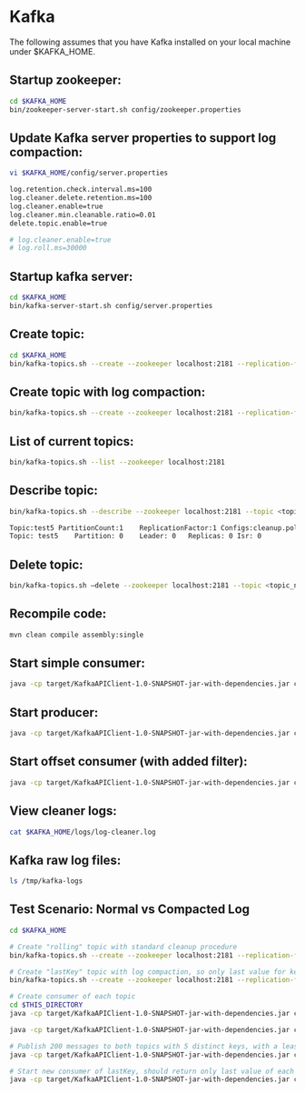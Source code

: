# Kafka

The following assumes that you have Kafka installed on your local machine under $KAFKA_HOME.

## Startup zookeeper:

```bash
cd $KAFKA_HOME
bin/zookeeper-server-start.sh config/zookeeper.properties
```

## Update Kafka server properties to support log compaction:

```bash
vi $KAFKA_HOME/config/server.properties

log.retention.check.interval.ms=100
log.cleaner.delete.retention.ms=100
log.cleaner.enable=true
log.cleaner.min.cleanable.ratio=0.01
delete.topic.enable=true

# log.cleaner.enable=true
# log.roll.ms=30000
```

## Startup kafka server:

```bash
cd $KAFKA_HOME
bin/kafka-server-start.sh config/server.properties
```

## Create topic:

```bash
cd $KAFKA_HOME
bin/kafka-topics.sh --create --zookeeper localhost:2181 --replication-factor 1 --partitions 1 --topic <topic_name>
```

## Create topic with log compaction:

```bash
bin/kafka-topics.sh --create --zookeeper localhost:2181 --replication-factor 1 --partitions 1 --topic <topic_name> --config cleanup.policy=compact --config min.cleanable.dirty.ratio=0.01 --config segment.ms=100 --config delete.retention.ms=100
```

## List of current topics:

```bash
bin/kafka-topics.sh --list --zookeeper localhost:2181
```

## Describe topic:

```bash
bin/kafka-topics.sh --describe --zookeeper localhost:2181 --topic <topic_name>

Topic:test5	PartitionCount:1	ReplicationFactor:1	Configs:cleanup.policy=compact
Topic: test5	Partition: 0	Leader: 0	Replicas: 0	Isr: 0
```

## Delete topic:

```bash
bin/kafka-topics.sh —delete --zookeeper localhost:2181 --topic <topic_name>
```

## Recompile code:

```bash
mvn clean compile assembly:single
```

## Start simple consumer:

```bash
java -cp target/KafkaAPIClient-1.0-SNAPSHOT-jar-with-dependencies.jar com.spnotes.kafka.simple.Consumer <topic_name> group1
```

## Start producer:

```bash
java -cp target/KafkaAPIClient-1.0-SNAPSHOT-jar-with-dependencies.jar com.spnotes.kafka.simple.Producer <topic_name> <noOfDistinctKeys> <noOfMessages> <messageDelayInMillis>
```

## Start offset consumer (with added filter):

```bash
java -cp target/KafkaAPIClient-1.0-SNAPSHOT-jar-with-dependencies.jar com.spnotes.kafka.offset.Consumer <topicName> group1 <startingOffset> <keyFilter>
```

## View cleaner logs:

```bash
cat $KAFKA_HOME/logs/log-cleaner.log
```

## Kafka raw log files:

```bash
ls /tmp/kafka-logs
```

## Test Scenario: Normal vs Compacted Log

```bash
cd $KAFKA_HOME

# Create "rolling" topic with standard cleanup procedure 
bin/kafka-topics.sh --create --zookeeper localhost:2181 --replication-factor 1 --partitions 1 --topic rolling

# Create "lastKey" topic with log compaction, so only last value for key is guaranteed
bin/kafka-topics.sh --create --zookeeper localhost:2181 --replication-factor 1 --partitions 1 --topic lastKey --config cleanup.policy=compact --config min.cleanable.dirty.ratio=0.01 --config segment.ms=100 --config delete.retention.ms=100

# Create consumer of each topic
cd $THIS_DIRECTORY
java -cp target/KafkaAPIClient-1.0-SNAPSHOT-jar-with-dependencies.jar com.spnotes.kafka.offset.Consumer rolling group1 0 key

java -cp target/KafkaAPIClient-1.0-SNAPSHOT-jar-with-dependencies.jar com.spnotes.kafka.offset.Consumer lastKey group2 0 key

# Publish 200 messages to both topics with 5 distinct keys, with a least 10 ms between each message
java -cp target/KafkaAPIClient-1.0-SNAPSHOT-jar-with-dependencies.jar com.spnotes.kafka.simple.Producer 5 200 10 rolling lastKey

# Start new consumer of lastKey, should return only last value of each key and perhaps a few more
java -cp target/KafkaAPIClient-1.0-SNAPSHOT-jar-with-dependencies.jar com.spnotes.kafka.offset.Consumer lastKey group3 0 key
```
